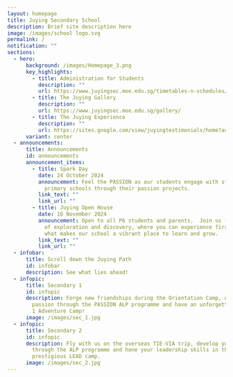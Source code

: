 ```yaml
---
layout: homepage
title: Juying Secondary School
description: Brief site description here
image: /images/school logo.svg
permalink: /
notification: ""
sections:
  - hero:
      background: /images/Homepage_3.png
      key_highlights:
        - title: Administration for Students
          description: ""
          url: https://www.juyingsec.moe.edu.sg/timetables-n-schedules/examination-timetable/end-of-year-examination/
        - title: The Juying Gallery
          description: ""
          url: https://www.juyingsec.moe.edu.sg/gallery/
        - title: The Juying Experience
          description: ""
          url: https://sites.google.com/view/juyingtestimonials/home?authuser=0
      variant: center
  - announcements:
      title: Announcements
      id: announcements
      announcement_items:
        - title: Spark Day
          date: 24 October 2024
          announcement: Feel the PASSION as our students engage with students from various
            primary schools through their passion projects.
          link_text: ""
          link_url: ""
        - title: Juying Open House
          date: 16 November 2024
          announcement: Open to all P6 students and parents.  Join us for an exciting day
            of exploration and discovery, where you can experience firsthand
            what makes our school a vibrant place to learn and grow.
          link_text: ""
          link_url: ""
  - infobar:
      title: Scroll down the Juying Path
      id: infobar
      description: See what lies ahead!
  - infopic:
      title: Secondary 1
      id: infopic
      description: Forge new friendships during the Orientation Camp, discover your
        passion through the PASSION ALP programme and have an unforgettable Sec
        1 Adventure Camp!
      image: /images/sec_1.jpg
  - infopic:
      title: Secondary 2
      id: infopic
      description: Fly with us on the overseas TIE-VIA trip, develop your PASSION
        through the ALP programme and hone your leadership skills in the
        prestigious LEAD camp.
      image: /images/sec_2.jpg
---
```

